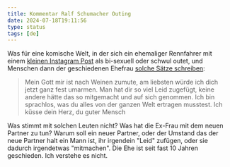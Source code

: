 ```yaml
---
title: Kommentar Ralf Schumacher Outing
date: 2024-07-18T19:11:56
type: status
tags: [de]
---
```


Was für eine komische Welt, in der sich ein ehemaliger Rennfahrer mit einem [kleinen Instagram Post](https://www.instagram.com/p/C9aY1ujNZHL/) als bi-sexuell oder schwul outet, und Menschen dann der geschiedenen Ehefrau [solche Sätze schreiben](https://www.instagram.com/p/C74gvIlMAj-/c/18094775140447361/):

> Mein Gott mir ist nach Weinen zumute, am liebsten würde ich dich jetzt ganz fest umarmen. Man hat dir so viel Leid zugefügt, keine andere hätte das so mitgemacht und auf sich genommen. Ich bin sprachlos, was du alles von der ganzen Welt ertragen musstest. Ich küsse dein Herz, du guter Mensch

Was stimmt mit solchen Leuten nicht? Was hat die Ex-Frau mit dem neuen Partner zu tun? Warum soll ein neuer Partner, oder der Umstand das der neue Partner halt ein Mann ist, ihr irgendein "Leid" zufügen, oder sie dadurch irgendetwas "mitmachen". Die Ehe ist seit fast 10 Jahren geschieden. Ich verstehe es nicht.
